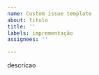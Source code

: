 ```yaml
---
name: Custom issue template
about: titulo
title: ''
labels: imprementação
assignees: ''

---
```


descricao
